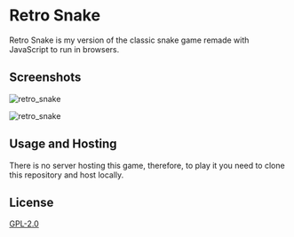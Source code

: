 # Retro Snake

Retro Snake is my version of the classic snake game remade with JavaScript to run in browsers.

## Screenshots

![retro_snake](https://user-images.githubusercontent.com/63078965/120719880-948a8800-c4ba-11eb-850e-578cfcbb64bf.gif)

![retro_snake](https://user-images.githubusercontent.com/63078965/117844858-8eb0d680-b26f-11eb-9b27-dc69902f8b1a.png)

## Usage and Hosting

There is no server hosting this game, therefore, to play it you need to clone this repository and host locally.

## License
[GPL-2.0](https://www.gnu.org/licenses/old-licenses/lgpl-2.0.html)

